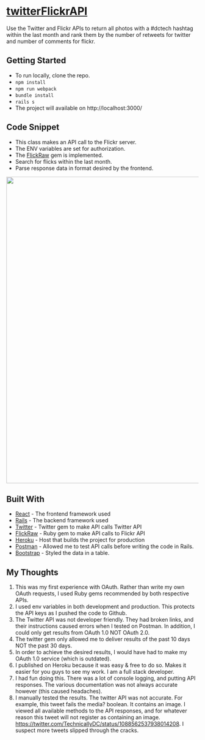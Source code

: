 # [twitterFlickrAPI](https://twitterflickrapi.herokuapp.com/)

Use the Twitter and Flickr APIs to return all photos with a #dctech hashtag within the last month and rank them by the number of retweets for twitter and number of comments for flickr.

## Getting Started

* To run locally, clone the repo.
* ``` npm install ```
* ``` npm run webpack ```
* ``` bundle install ```
* ``` rails s ```
* The project will available on http://localhost:3000/

## Code Snippet
* This class makes an API call to the Flickr server.
* The ENV variables are set for authorization.
* The [FlickRaw](https://rubygems.org/gems/flickraw/versions/0.9.9) gem is implemented.
* Search for flicks within the last month.
* Parse response data in format desired by the frontend.

<p align="center"><img src="https://i.imgur.com/VapudwH.png" width="800px" /></p>

## Built With

* [React](https://reactjs.org/docs/getting-started.html) - The frontend framework used
* [Rails](https://guides.rubyonrails.org/) - The backend framework used
* [Twitter](https://rubygems.org/gems/twitter/versions/6.2.0) - Twitter gem to make API calls Twitter API
* [FlickRaw](https://rubygems.org/gems/flickraw/versions/0.9.9) - Ruby gem to make API calls to Flickr API
* [Heroku](https://twitterflickrapi.herokuapp.com/) - Host that builds the project for production
* [Postman](https://www.getpostman.com/) - Allowed me to test API calls before writing the code in Rails.
* [Bootstrap](https://www.npmjs.com/package/react-bootstrap-table-next) - Styled the data in a table. 

## My Thoughts
1) This was my first experience with OAuth. Rather than write my own OAuth requests, I used Ruby gems recommended by both respective APIs.
2) I used env variables in both development and production. This protects the API keys as I pushed the code to Github.
3) The Twitter API was not developer friendly. They had broken links, and their instructions caused errors when I tested on Postman. In addition, I could only get results from OAuth 1.0 NOT OAuth 2.0.
4) The twitter gem only allowed me to deliver results of the past 10 days NOT the past 30 days.
5) In order to achieve the desired results, I would have had to make my OAuth 1.0 service (which is outdated).
6) I published on Heroku because it was easy & free to do so. Makes it easier for you guys to see my work. I am a full stack developer.
7) I had fun doing this. There was a lot of console logging, and putting API responses. The various documentation was not always accurate however (this caused headaches).
8) I manually tested the results. The twitter API was not accurate. For example, this tweet fails the media? boolean. It contains an image.
I viewed all available methods to the API responses, and for whatever reason this tweet will not register as containing an image. https://twitter.com/TechnicallyDC/status/1088562537938014208. I suspect more tweets slipped through the cracks.
